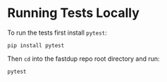 # Running Tests Locally

To run the tests first install `pytest`:

```pip install pytest```

Then `cd` into the fastdup repo root directory and run:

```pytest```